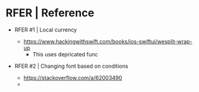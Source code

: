 #  RFER | Reference

- RFER #1 | Local currency
    - https://www.hackingwithswift.com/books/ios-swiftui/wesplit-wrap-up
        - This uses depricated func

- RFER #2 | Changing font based on conditions
    - https://stackoverflow.com/a/62003490
    - 
